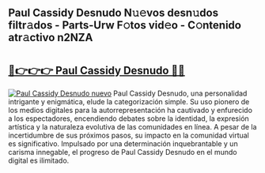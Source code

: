 ## Paul Cassidy Desnudo N𝚞𝚎vos desn𝚞dos filtr𝚊dos - Parts-Urw F𝚘tos vid𝚎o - C𝚘ntenido atr𝚊ctivo n2NZA

# <h2><a href="http://mb9u0w.tromn.icu/?c=Paul+Cassidy+Desnudo">🔗👉👉👉 Paul Cassidy Desnudo 🔗🔗</a></h2>

[![Paul Cassidy Desnudo nuevo](https://i.imgur.com/pEAQMta.gif)](http://mb9u0w.tromn.icu/?c=Paul+Cassidy+Desnudo)
Paul Cassidy Desnudo, una personalidad intrigante y enigmática, elude la categorización simple. Su uso pionero de los medios digitales para la autorrepresentación ha cautivado y enfurecido a los espectadores, encendiendo debates sobre la identidad, la expresión artística y la naturaleza evolutiva de las comunidades en línea. A pesar de la incertidumbre de sus próximos pasos, su impacto en la comunidad virtual es significativo. Impulsado por una determinación inquebrantable y un carisma innegable, el progreso de Paul Cassidy Desnudo en el mundo digital es ilimitado.
